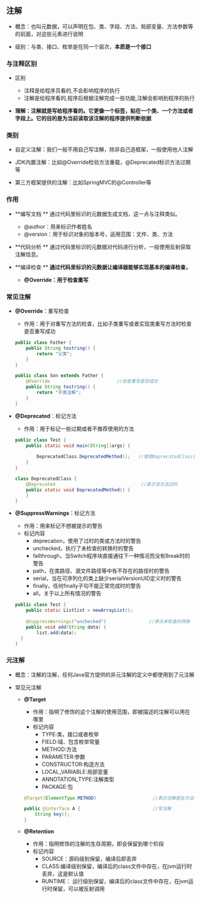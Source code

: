 ## 注解

- 概念：也叫元数据，可以声明在包、类、字段、方法、局部变量、方法参数等的前面，对这些元素进行说明



- 级别：与类、接口、枚举是在同一个层次，**本质是一个接口**







### 与注释区别

- 区别

  - 注释是给程序员看的,不会影响程序的执行 
  - 注解是给程序看的,程序后根据注解完成一些功能,注解会影响到程序的执行

  

- **理解：注解就是写给程序看的。它更像一个标签，贴在一个类、一个方法或者字段上。它的目的是为当前读取该注解的程序提供判断依据**







### 类别

- 自定义注解：我们一般不用自己写注解，除非自己造框架，一般使用他人注解



- JDK内置注解：比如@Override检验方法重载，@Deprecated标识方法过期等



- 第三方框架提供的注解：比如SpringMVC的@Controller等









### **作用**

- **编写文档 **
  通过代码里标识的元数据生成文档，这一点与注释类似。

  - @author：用来标识作者姓名
  - @version：用于标识对象的版本号，适用范围：文件、类、方法 

  

- **代码分析 **
  通过代码里标识的元数据对代码进行分析，一般使用反射获取注解信息。



- **编译检查 **
  **通过代码里标识的元数据让编译器能够实现基本的编译检查，**

  - **@Override：用于检查重写**

  







### 常见注解

- **@Override**：重写检查

  - 作用：用于对重写方法的检查，比如子类重写或者实现类重写方法时检查是否重写成功

  ```java
  public class Father {
      public String tostring() {
          return "父类";
      }
  }
  
  public class Son extends Father {
      @Override							//检查重写是否成功
      public String tostring() {
          return "子类注解";
      }
  }
  ```

  

- **@Deprecated**：标记方法

  - 作用：用于标记一些过期或者不推荐使用的方法

  ```java
  public class Test {
      public static void main(String[]args) {
          
          DeprecatedClass.DeprecatedMethod();   //使用DeprecatedClass里声明被过时的方法
      }
  }
  
  class DeprecatedClass {
      @Deprecated								 //表示该方法过时
      public static void DeprecatedMethod() {
      }
  }
  ```

  

- **@SuppressWarnings**：标记方法

  - 作用：用来标记不想被提示的警告
  - 标记内容
    - deprecation，使用了过时的类或方法时的警告 
    - unchecked，执行了未检查的转换时的警告 
    - fallthrough，当Switch程序块直接通往下一种情况而没有Break时的警告 
    - path，在类路径、源文件路径等中有不存在的路径时的警告 
    - serial，当在可序列化的类上缺少serialVersionUID定义时的警告 
    - finally，任何finally子句不能正常完成时的警告 
    - all，关于以上所有情况的警告

  ```java
  public class Test {
      public static Listlist = newArrayList();
      
      @SuppressWarnings("unchecked")				//表示未检查的转换
      public void add(String data) {
          list.add(data);
    }
  }
  ```









### 元注解

- 概念：注解的注解，任何Java官方提供的非元注解的定义中都使用到了元注解



- 常见元注解

  - **@Target**

    - 作用：指明了修饰的这个注解的使用范围，即被描述的注解可以用在哪里
    - 标记内容
      - TYPE:类，接口或者枚举
      -  FIELD:域、包含枚举常量 
      - METHOD:方法 
      - PARAMETER:参数 
      - CONSTRUCTOR:构造方法 
      - LOCAL_VARIABLE:局部变量 
      - ANNOTATION_TYPE:注解类型 
      - PACKAGE:包

    ```java
    @Target(ElementType.METHOD)						//表示注解是在方法中
    
    public @interface A {							//写注解
        String key();
    }
    ```

    

  - **@Retention**

    - 作用：指明修饰的注解的生存周期，即会保留到哪个阶段
    - 标记内容
      - SOURCE：源码级别保留，编译后即丢弃
      - CLASS:编译级别保留，编译后的class文件中存在，在jvm运行时丢弃，这是默认值
      - RUNTIME： 运行级别保留，编译后的class文件中存在，在jvm运行时保留，可以被反射调用

